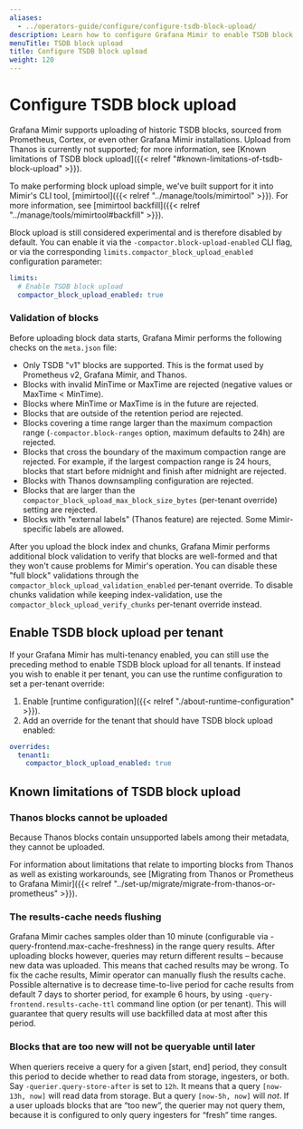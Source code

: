 ```yaml
---
aliases:
  - ../operators-guide/configure/configure-tsdb-block-upload/
description: Learn how to configure Grafana Mimir to enable TSDB block upload
menuTitle: TSDB block upload
title: Configure TSDB block upload
weight: 120
---
```


# Configure TSDB block upload

Grafana Mimir supports uploading of historic TSDB blocks, sourced from Prometheus, Cortex, or even other
Grafana Mimir installations. Upload from Thanos is currently not supported; for more information, see [Known limitations of TSDB block upload]({{< relref "#known-limitations-of-tsdb-block-upload" >}}).

To make performing block upload simple, we've built support for it into Mimir's CLI tool, [mimirtool]({{< relref "../manage/tools/mimirtool" >}}). For more information, see [mimirtool backfill]({{< relref "../manage/tools/mimirtool#backfill" >}}).

Block upload is still considered experimental and is therefore disabled by default. You can enable it via the `-compactor.block-upload-enabled`
CLI flag, or via the corresponding `limits.compactor_block_upload_enabled` configuration parameter:

```yaml
limits:
  # Enable TSDB block upload
  compactor_block_upload_enabled: true
```

### Validation of blocks

Before uploading block data starts, Grafana Mimir performs the following checks on the `meta.json` file:

* Only TSDB "v1" blocks are supported. This is the format used by Prometheus v2, Grafana Mimir, and Thanos.
* Blocks with invalid MinTime or MaxTime are rejected (negative values or MaxTime < MinTime).
* Blocks where MinTime or MaxTime is in the future are rejected.
* Blocks that are outside of the retention period are rejected.
* Blocks covering a time range larger than the maximum compaction range (`-compactor.block-ranges` option, maximum defaults to 24h) are rejected.
* Blocks that cross the boundary of the maximum compaction range are rejected. For example, if the largest compaction range is 24 hours, blocks that start before midnight and finish after midnight are rejected.
* Blocks with Thanos downsampling configuration are rejected.
* Blocks that are larger than the `compactor_block_upload_max_block_size_bytes` (per-tenant override) setting are rejected.
* Blocks with "external labels" (Thanos feature) are rejected. Some Mimir-specific labels are allowed.

After you upload the block index and chunks, Grafana Mimir performs additional block validation to verify that blocks are well-formed and that they won't cause problems for Mimir's operation.
You can disable these "full block" validations through the `compactor_block_upload_validation_enabled` per-tenant override.
To disable chunks validation while keeping index-validation, use the `compactor_block_upload_verify_chunks` per-tenant override instead.

## Enable TSDB block upload per tenant

If your Grafana Mimir has multi-tenancy enabled, you can still use the preceding method to enable
TSDB block upload for all tenants. If instead you wish to enable it per tenant, you can use the
runtime configuration to set a per-tenant override:

1. Enable [runtime configuration]({{< relref "./about-runtime-configuration" >}}).
1. Add an override for the tenant that should have TSDB block upload enabled:

```yaml
overrides:
  tenant1:
    compactor_block_upload_enabled: true
```

## Known limitations of TSDB block upload

### Thanos blocks cannot be uploaded

Because Thanos blocks contain unsupported labels among their metadata, they cannot be uploaded.

For information about limitations that relate to importing blocks from Thanos as well as existing workarounds, see
[Migrating from Thanos or Prometheus to Grafana Mimir]({{< relref "../set-up/migrate/migrate-from-thanos-or-prometheus" >}}).

### The results-cache needs flushing

Grafana Mimir caches samples older than 10 minute (configurable via -query-frontend.max-cache-freshness) in the range query results.
After uploading blocks however, queries may return different results – because new data was uploaded.
This means that cached results may be wrong.
To fix the cache results, Mimir operator can manually flush the results cache.
Possible alternative is to decrease time-to-live period for cache results from default 7 days to shorter period, for example 6 hours, by using `-query-frontend.results-cache-ttl` command line option (or per tenant).
This will guarantee that query results will use backfilled data at most after this period.

### Blocks that are too new will not be queryable until later

When queriers receive a query for a given [start, end] period, they consult this period to decide whether to read
data from storage, ingesters, or both. Say `-querier.query-store-after` is set to `12h`. It means that a query
`[now-13h, now]` will read data from storage. But a query `[now-5h, now]` will _not_. If a user uploads blocks that are
“too new”, the querier may not query them, because it is configured to only query ingesters for “fresh” time ranges.
